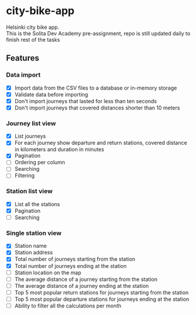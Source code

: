 # city-bike-app
Helsinki city bike app.   
This is the Solita Dev Academy pre-assignment, repo is still updated daily to finish rest of the tasks

## Features

### Data import

- [x] Import data from the CSV files to a database or in-memory storage
- [x] Validate data before importing
- [x] Don't import journeys that lasted for less than ten seconds
- [x] Don't import journeys that covered distances shorter than 10 meters

### Journey list view

- [x] List journeys
- [x] For each journey show departure and return stations, covered distance in kilometers and duration in minutes
- [x] Pagination
- [ ] Ordering per column
- [ ] Searching
- [ ] Filtering

### Station list view

- [x] List all the stations
- [x] Pagination
- [ ] Searching

### Single station view
- [x] Station name
- [x] Station address
- [x] Total number of journeys starting from the station
- [x] Total number of journeys ending at the station
- [ ] Station location on the map
- [ ] The average distance of a journey starting from the station
- [ ] The average distance of a journey ending at the station
- [ ] Top 5 most popular return stations for journeys starting from the station
- [ ] Top 5 most popular departure stations for journeys ending at the station
- [ ] Ability to filter all the calculations per month